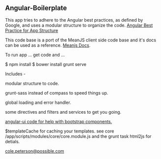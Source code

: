 ## Angular-Boilerplate

This app tries to adhere to the Angular best practices, as defined by Google, and uses a modular structure to organize the code.
[Angular Best Practice for App Structure](https://docs.google.com/document/d/1XXMvReO8-Awi1EZXAXS4PzDzdNvV6pGcuaF4Q9821Es/pub)

This code base is a port of the MeanJS client side code base and it's docs can be used as a reference. [Meanjs Docs](http://meanjs.org/docs.html#angularjs-modules). 

To run app ... get code and ...

$ npm install
$ bower install
grunt serve

Includes -

modular structure to code.

grunt-sass instead of compass to speed things up.

global loading and error handler.

some directives and filters and services to get you going.

[angular-ui code for help with bootstrap components.](http://angular-ui.github.io/bootstrap/)

$templateCache for caching your templates. see core /app/scripts/modules/core/core.module.js and the grunt task html2js for detials.


cole.peterson@possible.com

